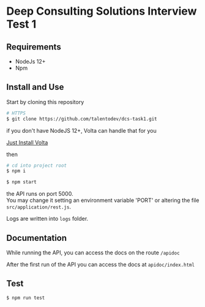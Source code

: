 # Deep Consulting Solutions Interview Test 1

## Requirements

- NodeJs 12+
- Npm

## Install and Use

Start by cloning this repository

```sh
# HTTPS
$ git clone https://github.com/talentodev/dcs-task1.git
```

if you don't have NodeJS 12+, Volta can handle that for you

[Just Install Volta](https://docs.volta.sh/guide/getting-started)

then

```sh
# cd into project root
$ npm i

$ npm start
```

the API runs on port 5000.\
You may change it setting an environment variable 'PORT' or altering the file `src/application/rest.js`.

Logs are written into `logs` folder.

## Documentation

While running the API, you can access the docs on the route `/apidoc`

After the first run of the API you can access the docs at `apidoc/index.html`

## Test

```sh
$ npm run test
```
